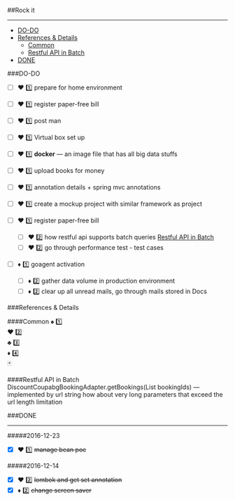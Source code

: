 ##Rock it
___

* [DO-DO](#do-do)
* [References & Details](#references--details)
    - [Common](#common)
    - [Restful API in Batch](#restful-api-in-batch)
* [DONE](#done)

###DO-DO

- [ ] :hearts: :one: prepare for home environment
- [ ] :hearts: :one: register paper-free bill

- [ ] :hearts: :one: post man
- [ ] :hearts: :one: Virtual box set up
- [ ] :hearts: :one: __docker__  — an image file that has all big data stuffs
- [ ] :hearts: :one: upload books for money
- [ ] :hearts: :one: annotation details + spring mvc annotations
- [ ] :hearts: :one: create a mockup project with similar framework as project
- [ ] :hearts: :one: register paper-free bill
    - [ ] :hearts: :two: how restful api supports batch queries [Restful API in Batch](#restful-api-in-batch)
    - [ ] :hearts: :two: go through performance test - test cases    

- [ ] :diamonds: :one: goagent activation
    - [ ] :diamonds: :two: gather data volume in production environment
    - [ ] :diamonds: :two: clear up all unread mails, go through mails stored in Docs 

###References & Details

####Common
:spades: :one:  
:hearts: :two:  
:clubs: :three:  
:diamonds: :four:  
:black_joker:  

####Restful API in Batch
DiscountCoupabgBookingAdapter.getBookings(List<Long> bookingIds)    —  implemented by url string
    how about very long parameters that exceed the url length limitation


###DONE
___

#####2016-12-23
- [x] :hearts: :one: ~~manage bean poc~~

#####2016-12-14
- [x] :hearts: :two: ~~lombok and get set annotation~~
- [x] :diamonds: :two: ~~change screen saver~~

